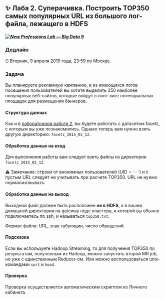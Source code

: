 ## ✨ Лаба 2. Суперачивка. Построить TOP350 самых популярных  URL из большого лог-файла, лежащего в HDFS

##### [![New Professions Lab — Big Data 9](http://data.cluster-lab.com/public-newprolab-com/npl7.svg)](https://github.com/newprolab/content_bigdata9)

### Дедлайн

⏰ Вторник, 9 апреля 2019 года, 23:59 по Москве.

### Задача

Вы планируете рекламную кампанию, и из имеющихся логов посещения пользователей вы хотите выделить 350 наиболее популярных веб-сайтов, которые войдут в лонг-лист потенциальных площадок для размещения баннеров.

#### Структура данных

Как и в [лабораторной работе 2](labs/lab02/lab02.md), вы будете работать с датасетом facetz, с которым вы уже познакомились. Однако теперь вам нужно взять другую директорию: `facetz_2015_02_12`. 

#### Обработка данных на вход

Для выполнения работы вам следует взять файлы из директории `facetz_2015_02_12`.

⚠️ Замечание: строки от анонимных пользователей (UID = `'-'`) и с пустым URL следует не учитывать при расчете TOP350.  URL не нужно нормализовывать.

#### Обработка данных на выход

Выходной файл должен быть расположен **не в HDFS**, а в вашей домашней директории на gateway ноде кластера, к которой вы обычно подключаетесь по ssh, и называться `top350.txt`.

Формат файла: URL, знак табуляции, число обращений.

#### Подсказка

Если вы используете Hadoop Streaming, то для получения TOP350 по результатам, полученным из Hadoop, можно запустить второй MR job, но уже с единственным Reducer-ом. Или можно воспользоваться unix-командами `sort` и `head`.

#### Проверка

Проверка осуществляется автоматическим скриптом из Личного кабинета. 
